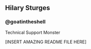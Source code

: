 ## Hilary Sturges
### @goatintheshell

Technical Support Monster

[INSERT AMAZING README FILE HERE]
